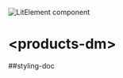 ![LitElement component](https://img.shields.io/badge/litElement-component-blue.svg)

# \<products-dm>

##styling-doc
